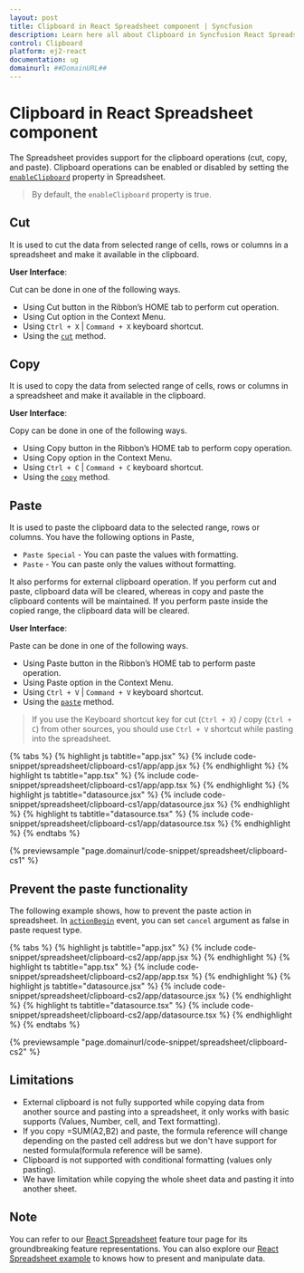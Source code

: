 ```yaml
---
layout: post
title: Clipboard in React Spreadsheet component | Syncfusion
description: Learn here all about Clipboard in Syncfusion React Spreadsheet component of Syncfusion Essential JS 2 and more.
control: Clipboard 
platform: ej2-react
documentation: ug
domainurl: ##DomainURL##
---
```


# Clipboard in React Spreadsheet component

The Spreadsheet provides support for the clipboard operations (cut, copy, and paste). Clipboard operations can be enabled or disabled by setting the [`enableClipboard`](https://ej2.syncfusion.com/react/documentation/api/spreadsheet/#enableclipboard) property in Spreadsheet.

> By default, the `enableClipboard` property is true.

## Cut

It is used to cut the data from selected range of cells, rows or columns in a spreadsheet and make it available in the clipboard.

**User Interface**:

Cut can be done in one of the following ways.

* Using Cut button in the Ribbon’s HOME tab to perform cut operation.
* Using Cut option in the Context Menu.
* Using `Ctrl + X` | `Command + X` keyboard shortcut.
* Using the [`cut`](https://ej2.syncfusion.com/react/documentation/api/spreadsheet/#cut) method.

## Copy

It is used to copy the data from selected range of cells, rows or columns in a spreadsheet and make it available in the clipboard.

**User Interface**:

Copy can be done in one of the following ways.

* Using Copy button in the Ribbon’s HOME tab to perform copy operation.
* Using Copy option in the Context Menu.
* Using `Ctrl + C` | `Command + C` keyboard shortcut.
* Using the [`copy`](https://ej2.syncfusion.com/react/documentation/api/spreadsheet/#copy) method.

## Paste

It is used to paste the clipboard data to the selected range, rows or columns. You have the following options in Paste,

* `Paste Special` - You can paste the values with formatting.
* `Paste` - You can paste only the values without formatting.

It also performs for external clipboard operation. If you perform cut and paste, clipboard data will be cleared, whereas in copy and paste the clipboard contents will be maintained. If you perform paste inside the copied range, the clipboard data will be cleared.

**User Interface**:

Paste can be done in one of the following ways.

* Using Paste button in the Ribbon’s HOME tab to perform paste operation.
* Using Paste option in the Context Menu.
* Using `Ctrl + V` | `Command + V` keyboard shortcut.
* Using the [`paste`](https://ej2.syncfusion.com/react/documentation/api/spreadsheet/#paste) method.

> If you use the Keyboard shortcut key for cut (`Ctrl + X`) / copy (`Ctrl + C`) from other sources, you should use `Ctrl + V` shortcut while pasting into the spreadsheet.

{% tabs %}
{% highlight js tabtitle="app.jsx" %}
{% include code-snippet/spreadsheet/clipboard-cs1/app/app.jsx %}
{% endhighlight %}
{% highlight ts tabtitle="app.tsx" %}
{% include code-snippet/spreadsheet/clipboard-cs1/app/app.tsx %}
{% endhighlight %}
{% highlight js tabtitle="datasource.jsx" %}
{% include code-snippet/spreadsheet/clipboard-cs1/app/datasource.jsx %}
{% endhighlight %}
{% highlight ts tabtitle="datasource.tsx" %}
{% include code-snippet/spreadsheet/clipboard-cs1/app/datasource.tsx %}
{% endhighlight %}
{% endtabs %}

 {% previewsample "page.domainurl/code-snippet/spreadsheet/clipboard-cs1" %}

## Prevent the paste functionality

The following example shows, how to prevent the paste action in spreadsheet. In [`actionBegin`](https://ej2.syncfusion.com/react/documentation/api/spreadsheet/#actionbegin) event, you can set `cancel` argument as false in paste request type.

{% tabs %}
{% highlight js tabtitle="app.jsx" %}
{% include code-snippet/spreadsheet/clipboard-cs2/app/app.jsx %}
{% endhighlight %}
{% highlight ts tabtitle="app.tsx" %}
{% include code-snippet/spreadsheet/clipboard-cs2/app/app.tsx %}
{% endhighlight %}
{% highlight js tabtitle="datasource.jsx" %}
{% include code-snippet/spreadsheet/clipboard-cs2/app/datasource.jsx %}
{% endhighlight %}
{% highlight ts tabtitle="datasource.tsx" %}
{% include code-snippet/spreadsheet/clipboard-cs2/app/datasource.tsx %}
{% endhighlight %}
{% endtabs %}

 {% previewsample "page.domainurl/code-snippet/spreadsheet/clipboard-cs2" %}

## Limitations

* External clipboard is not fully supported while copying data from another source and pasting into a spreadsheet, it only works with basic supports (Values, Number, cell, and Text formatting).
* If you copy =SUM(A2,B2) and paste, the formula reference will change depending on the pasted cell address but we don't have support for nested formula(formula reference will be same).
* Clipboard is not supported with conditional formatting (values only pasting).
* We have limitation while copying the whole sheet data and pasting it into another sheet.

## Note

You can refer to our [React Spreadsheet](https://www.syncfusion.com/react-ui-components/react-spreadsheet) feature tour page for its groundbreaking feature representations. You can also explore our [React Spreadsheet example](https://ej2.syncfusion.com/react/demos/#/material/spreadsheet/default) to knows how to present and manipulate data.